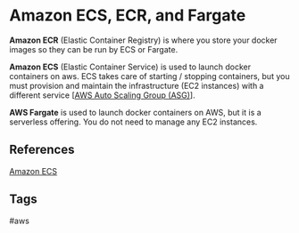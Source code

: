 # Amazon ECS, ECR, and Fargate

**Amazon ECR** (Elastic Container Registry) is where you store your docker images so they can be run by ECS or Fargate.  

**Amazon ECS** (Elastic Container Service) is used to launch docker containers on aws. ECS takes care of starting / stopping containers, but you must provision and maintain the infrastructure (EC2 instances) with a different service [[AWS Auto Scaling Group (ASG)](./202309152017)].  

**AWS Fargate** is used to launch docker containers on AWS, but it is a serverless offering. You do not need to manage any EC2 instances.

## References
[Amazon ECS](https://aws.amazon.com/ecs/)

## Tags
#aws
